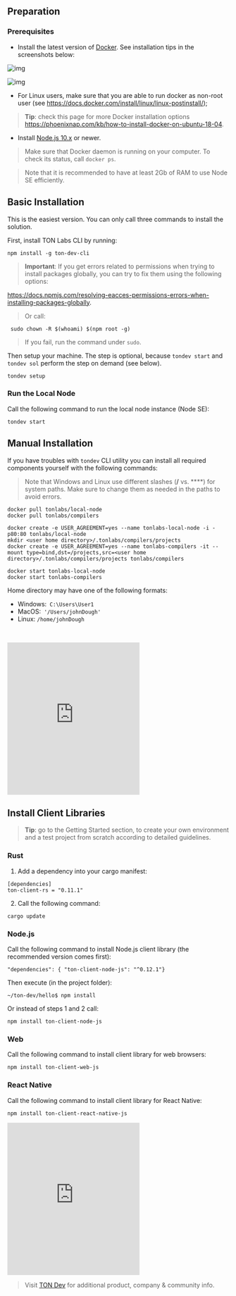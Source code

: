## Preparation

### Prerequisites

- Install the latest version of [Docker](https://docs.docker.com/install/). See installation tips in the screenshots below:

![img](https://tonlabs.zeroheight.com/uploads/LXwZDEvN59LmO5AEg9PXjg.png)

![img](https://tonlabs.zeroheight.com/uploads/HlTD8VkiUFQIvrd7ucCeHw.png)

- For Linux users, make sure that you are able to run docker as non-root user (see <https://docs.docker.com/install/linux/linux-postinstall/>);

> **Tip**: check this page for more Docker installation options <https://phoenixnap.com/kb/how-to-install-docker-on-ubuntu-18-04>.

- Install [Node.js 10.x](https://www.digitalocean.com/community/tutorial_collections/38) or newer.

> Make sure that Docker daemon is running on your computer. To check its status, call `docker ps`. 

> Note that it is recommended to have at least 2Gb of RAM to use Node SE efficiently.

## Basic Installation

This is the easiest version. You can only call three commands to install the solution.

First, install TON Labs CLI by running:

```shell
npm install -g ton-dev-cli
```

>  **Important**: If you get errors related to permissions when trying to install packages globally, you can try to fix them using the following options: 

<https://docs.npmjs.com/resolving-eacces-permissions-errors-when-installing-packages-globally>. 

> Or call:

```shell
 sudo chown -R $(whoami) $(npm root -g)
```

> If you fail, run the command under `sudo`.

Then setup your machine. The step is optional, because `tondev start` and `tondev sol` perform the step on demand (see below).

```shell
tondev setup
```

### Run the Local Node

Call the following command to run the local node instance (Node SE):

```shell
tondev start
```

## Manual Installation

If you have troubles with `tondev` CLI utility you can install all required components yourself with the following commands:

> Note that Windows and Linux use different slashes (**/** vs. **\**) for system paths. Make sure to change them as needed in the paths to avoid errors. 

```shell
docker pull tonlabs/local-node
docker pull tonlabs/compilers

docker create -e USER_AGREEMENT=yes --name tonlabs-local-node -i -p80:80 tonlabs/local-node
mkdir <user home directory>/.tonlabs/compilers/projects
docker create -e USER_AGREEMENT=yes --name tonlabs-compilers -it --mount type=bind,dst=/projects,src=<user home directory>/.tonlabs/compilers/projects tonlabs/compilers

docker start tonlabs-local-node
docker start tonlabs-compilers

```

Home directory may have one of the following formats:

- Windows:` C:\Users\User1`
- MacOS:` '/Users/johnDough'`
- Linux: `/home/johnDough`

​      

<iframe class="no-border max-full-width full-height flex-grow" src="https://www.youtube.com/embed/S-WxdIL3vIA?autohide=1&amp;showinfo=0&amp;rel=0&amp;fs=0" style="max-width: 100%; height: 346px; -webkit-box-flex: 1; flex-grow: 1; border: none;"></iframe>

## Install Client Libraries

> **Tip**: go to the Getting Started section, to create your own environment and a test project from scratch according to detailed guidelines.

### Rust

1. Add a dependency into your cargo manifest:

```shell
[dependencies]
ton-client-rs = "0.11.1"
```

2. Call the following command:

```shell
cargo update
```

### Node.js

Call the following command to install Node.js client library (the recommended version comes first):

```shell
"dependencies": { "ton-client-node-js": "^0.12.1"}
```

Then execute (in the project folder):

```shell
~/ton-dev/hello$ npm install   
```

Or instead of steps 1 and 2 call:

```shell
npm install ton-client-node-js
```

### Web

Call the following command to install client library for web browsers:

```shell
npm install ton-client-web-js
```

### React Native

Call the following command to install client library for React Native:

```shell
npm install ton-client-react-native-js 
```

<iframe class="no-border max-full-width full-height flex-grow" src="https://www.youtube.com/embed/FMLTyQ2bYvE?autohide=1&amp;showinfo=0&amp;rel=0&amp;fs=0" style="max-width: 100%; height: 346px; -webkit-box-flex: 1; flex-grow: 1; border: none;"></iframe>

> Visit [TON Dev](https://ton.dev/) for additional product, company & community info.


